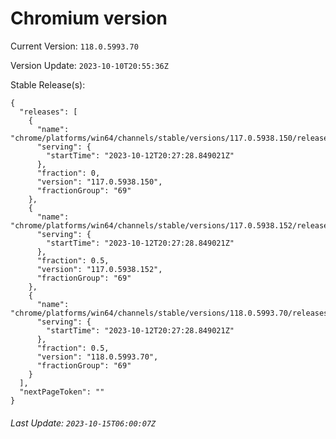 # Chromium version

Current Version: `118.0.5993.70`

Version Update: `2023-10-10T20:55:36Z`

Stable Release(s):
```
{
  "releases": [
    {
      "name": "chrome/platforms/win64/channels/stable/versions/117.0.5938.150/releases/1697142448",
      "serving": {
        "startTime": "2023-10-12T20:27:28.849021Z"
      },
      "fraction": 0,
      "version": "117.0.5938.150",
      "fractionGroup": "69"
    },
    {
      "name": "chrome/platforms/win64/channels/stable/versions/117.0.5938.152/releases/1697142448",
      "serving": {
        "startTime": "2023-10-12T20:27:28.849021Z"
      },
      "fraction": 0.5,
      "version": "117.0.5938.152",
      "fractionGroup": "69"
    },
    {
      "name": "chrome/platforms/win64/channels/stable/versions/118.0.5993.70/releases/1697142448",
      "serving": {
        "startTime": "2023-10-12T20:27:28.849021Z"
      },
      "fraction": 0.5,
      "version": "118.0.5993.70",
      "fractionGroup": "69"
    }
  ],
  "nextPageToken": ""
}
```

###### Last Update: `2023-10-15T06:00:07Z`
        